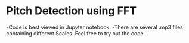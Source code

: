 # Pitch Detection using FFT
-Code is best viewed in Jupyter notebook.
-There are several .mp3 files containing different Scales. Feel free to try out the code.

